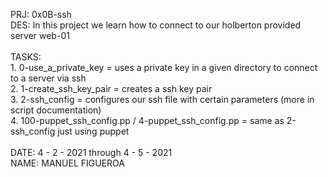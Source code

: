 PRJ: 0x0B-ssh\
DES: In this project we learn how to connect to our holberton provided server web-01\
\
TASKS:\
    1. 0-use_a_private_key = uses a private key in a given directory to connect to a server via ssh\
    2. 1-create_ssh_key_pair = creates a ssh key pair\
    3. 2-ssh_config = configures our ssh file with certain parameters (more in script documentation)\
    4. 100-puppet_ssh_config.pp / 4-puppet_ssh_config.pp = same as 2-ssh_config just using puppet\
\
DATE: 4 - 2 - 2021 through 4 - 5 - 2021\
NAME: MANUEL FIGUEROA